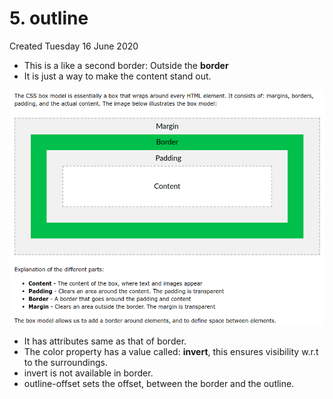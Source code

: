 # 5. outline
Created Tuesday 16 June 2020


* This is a like a second border: Outside the **border**
* It is just a way to make the content stand out.

![](/assets/1_Box_model-image-1.png)

* It has attributes same as that of border.
* The color property has a value called: **invert**, this ensures visibility w.r.t to the surroundings.
* invert is not available in border.
* outline-offset sets the offset, between the border and the outline.


